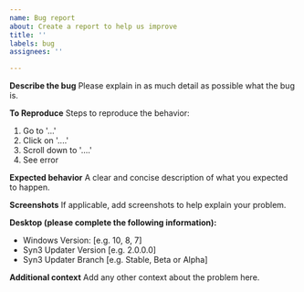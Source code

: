 ```yaml
---
name: Bug report
about: Create a report to help us improve
title: ''
labels: bug
assignees: ''

---
```


**Describe the bug**
Please explain in as much detail as possible what the bug is.

**To Reproduce**
Steps to reproduce the behavior:
1. Go to '...'
2. Click on '....'
3. Scroll down to '....'
4. See error

**Expected behavior**
A clear and concise description of what you expected to happen.

**Screenshots**
If applicable, add screenshots to help explain your problem.

**Desktop (please complete the following information):**
 - Windows Version: [e.g. 10, 8, 7]
 - Syn3 Updater Version [e.g. 2.0.0.0]
 - Syn3 Updater Branch [e.g. Stable, Beta or Alpha]

**Additional context**
Add any other context about the problem here.
